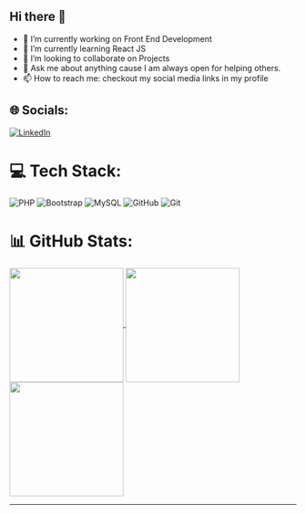 ## Hi there 👋

- 🔭 I’m currently working on Front End Development
- 🌱 I’m currently learning React JS
- 👯 I’m looking to collaborate on Projects
- 💬 Ask me about anything cause I am always open for helping others.
- 📫 How to reach me: checkout my social media links in my profile

## 🌐 Socials:
[![LinkedIn](https://img.shields.io/badge/LinkedIn-%230077B5.svg?logo=linkedin&logoColor=white)](https://linkedin.com/in/https://www.linkedin.com/in/danishirshad/) 

# 💻 Tech Stack:
![PHP](https://img.shields.io/badge/php-%23777BB4.svg?style=for-the-badge&logo=php&logoColor=white)
![Bootstrap](https://img.shields.io/badge/bootstrap-%238511FA.svg?style=for-the-badge&logo=bootstrap&logoColor=white)
![MySQL](https://img.shields.io/badge/mysql-4479A1.svg?style=for-the-badge&logo=mysql&logoColor=white)
![GitHub](https://img.shields.io/badge/github-%23121011.svg?style=for-the-badge&logo=github&logoColor=white)
![Git](https://img.shields.io/badge/git-%23F05033.svg?style=for-the-badge&logo=git&logoColor=white)

# 📊 GitHub Stats:
<a href="https://github.com/anuraghazra/github-readme-stats">
  <img height=200 align="center" src="https://github-readme-stats.vercel.app/api?username=idanish&show_icons=true&rank_icon=github&theme=dark#gh-dark-mode-only" />
</a>
<a href="https://github.com/anuraghazra/convoychat">
  <img  height=200 align="center" src="https://github-readme-streak-stats.herokuapp.com/?user=idanish&theme=dark&hide_border=false&theme=dark#gh-dark-mode-only" />
</a>
<a href="https://github.com/anuraghazra/convoychat">
  <img height=200 align="center" src="https://github-readme-stats.vercel.app/api/top-langs?username=idanish&layout=compact&langs_count=8&show_icons=true&theme=dark#gh-dark-mode-only" />
</a>

---

